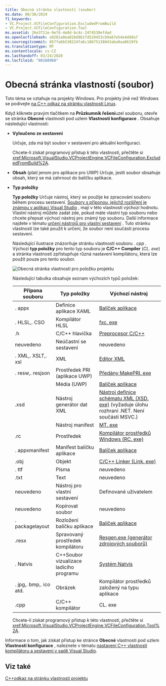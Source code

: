 ```yaml
---
title: Obecná stránka vlastností (soubor)
ms.date: 08/30/2019
f1_keywords:
- VC.Project.VCFileConfiguration.ExcludedFromBuild
- VC.Project.VCFileConfiguration.Tool
ms.assetid: 26e3711e-9e7d-4e8d-bc4c-2474538efdad
ms.openlocfilehash: a9281a0ea02bd9b1fd529453cb9a67e54e4ddda7
ms.sourcegitcommit: 857fa6b530224fa6c18675138043aba9aa0619fb
ms.translationtype: MT
ms.contentlocale: cs-CZ
ms.lasthandoff: 03/24/2020
ms.locfileid: "80168968"
---
```

# <a name="general-property-page-file"></a>Obecná stránka vlastností (soubor)

Toto téma se vztahuje na projekty Windows. Pro projekty jiné než Windows se podívejte [na C++ odkaz na stránku vlastností Linux](../../linux/prop-pages-linux.md).

Když kliknete pravým tlačítkem na **Průzkumník řešení**uzel souboru, otevře se stránka **Obecné** vlastnosti pod uzlem **Vlastnosti konfigurace** . Obsahuje následující vlastnosti:

- **Vyloučeno ze sestavení**

   Určuje, zda má být soubor v sestavení pro aktuální konfiguraci.

   Chcete-li získat programový přístup k této vlastnosti, přečtěte si <xref:Microsoft.VisualStudio.VCProjectEngine.VCFileConfiguration.ExcludedFromBuild%2A>.

- **Obsah** (platí jenom pro aplikace pro UWP) Určuje, jestli soubor obsahuje obsah, který se má zahrnout do balíčku aplikace.

- **Typ položky**

   **Typ položky** Určuje nástroj, který se použije ke zpracování souboru během procesu sestavení. [Soubory s příponou, jejichž rozšíření je známou v aplikaci Visual Studio](/visualstudio/extensibility/visual-cpp-project-extensibility?view=vs-2019#project-items) , mají v této vlastnosti výchozí hodnotu. Vlastní nástroj můžete zadat zde, pokud máte vlastní typ souboru nebo chcete přepsat výchozí nástroj pro známý typ souboru. Další informace najdete v tématu [určení nástrojů pro vlastní sestavení](../specifying-custom-build-tools.md) . Tuto stránku vlastností lze také použít k určení, že soubor není součástí procesu sestavení.

   Následující ilustrace znázorňuje stránku vlastností souboru *. cpp* . Výchozí **typ položky** pro tento typ souboru je **C/C++ Compiler** (*CL. exe*) a stránka vlastností zpřístupňuje různá nastavení kompilátoru, která lze použít pouze pro tento soubor.

   ![Obecná stránka vlastností pro položku projektu](media/file-general-item-type.png "Volby typu položky")

    Následující tabulka obsahuje seznam výchozích typů položek:

    |Přípona souboru|Typ položky|Výchozí nástroj|
    |-|-|-|
    |. appx|Definice aplikace XAML|[Balíček aplikace](/windows/win32/appxpkg/make-appx-package--makeappx-exe-)|
    |. HLSL,. CSO|Kompilátor HLSL|[fxc. exe](/windows/win32/direct3dtools/fxc)|
    |.h|C/C++ hlavička|[Preprocesor C/C++](../../preprocessor/c-cpp-preprocessor-reference.md)|
    |neuvedeno|Neúčastní se sestavení|neuvedeno|
    |. XML,. XSLT,. xsl|XML|[Editor XML](/visualstudio/xml-tools/xml-editor)|
    |. resw,. resjson|Prostředek PRI (aplikace UWP)|[Předány MakePRI. exe](/windows/uwp/app-resources/compile-resources-manually-with-makepri)|
    ||Média (UWP)|[Balíček aplikace](/windows/win32/appxpkg/make-appx-package--makeappx-exe-)|
    |.xsd|Nástroj generátor dat XML|[Nástroj definice schématu XML (XSD. exe)](/dotnet/standard/serialization/xml-schema-definition-tool-xsd-exe) (vyžaduje úlohu rozhraní .NET. Není součástí MSVC.)|
    ||Nástroj manifest|[MT. exe](/windows/win32/sbscs/mt-exe)|
    |.rc|Prostředek|[Kompilátor prostředků Windows (RC. exe)](/windows/win32/menurc/resource-compiler)|
    |. appxmanifest|Manifest balíčku aplikace|[Balíček aplikace](/windows/win32/appxpkg/make-appx-package--makeappx-exe-)|
    |.obj|Objekt|[C/C++ Linker (Link. exe)](cl-invokes-the-linker.md)|
    |. ttf|Písma|neuvedeno|
    |.txt|Text|neuvedeno|
    |neuvedeno|Nástroj pro vlastní sestavení|Definované uživatelem|
    |neuvedeno|Kopírovat soubor|neuvedeno|
    |. packagelayout|Rozložení balíčku aplikace|[Balíček aplikace](/windows/win32/appxpkg/make-appx-package--makeappx-exe-)|
    |.resx|Spravovaný prostředek kompilátoru|[Resgen.exe (generátor zdrojových souborů)](/dotnet/framework/tools/resgen-exe-resource-file-generator)|
    |. Natvis|C++Soubor vizualizace ladicího programu|[Systém Natvis](/visualstudio/debugger/create-custom-views-of-native-objects)|
    |. jpg,. bmp,. ico atd.|Obrázek|Kompilátor prostředků založený na typu aplikace|
    |.cpp|C/C++ kompilátor|CL. exe|

   Chcete-li získat programový přístup k této vlastnosti, přečtěte si <xref:Microsoft.VisualStudio.VCProjectEngine.VCFileConfiguration.Tool%2A>.

Informace o tom, jak získat přístup ke stránce **Obecné** vlastnosti pod uzlem **Vlastnosti konfigurace** , naleznete v tématu [nastavení C++ vlastností kompilátoru a sestavení v sadě Visual Studio](../working-with-project-properties.md).

## <a name="see-also"></a>Viz také

[C++odkaz na stránku vlastností projektu](property-pages-visual-cpp.md)
